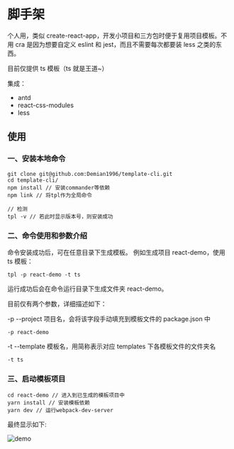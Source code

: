 # 脚手架

个人用，类似 create-react-app，开发小项目和三方包时便于复用项目模板。不用 cra 是因为想要自定义 eslint 和 jest，而且不需要每次都要装 less 之类的东西。

目前仅提供 ts 模板（ts 就是王道~）

集成：

- antd
- react-css-modules
- less

## 使用

### 一、安装本地命令

```shell
git clone git@github.com:Demian1996/template-cli.git
cd template-cli/
npm install // 安装commander等依赖
npm link // 将tpl作为全局命令

// 检测
tpl -v // 若此时显示版本号，则安装成功
```

### 二、命令使用和参数介绍

命令安装成功后，可在任意目录下生成模板。
例如生成项目 react-demo，使用 ts 模板：

```shell
tpl -p react-demo -t ts
```

运行成功后会在命令运行目录下生成文件夹 react-demo。

目前仅有两个参数，详细描述如下：

-p --project 项目名，会将该字段手动填充到模板文件的 package.json 中

```shell
-p react-demo
```

-t --template 模板名，用简称表示对应 templates 下各模板文件的文件夹名

```shell
-t ts
```

### 三、启动模板项目

```shell
cd react-demo // 进入到已生成的模板项目中
yarn install // 安装模板依赖
yarn dev // 运行webpack-dev-server
```

最终显示如下:

![demo](https://store-g1.seewo.com/easiclass-public/646bd4cddc8344c5901ab10b29151f32)
